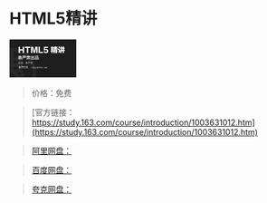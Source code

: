 # HTML5精讲

![img](../../../assets/study163/free/6632594987349518560.png)

> 价格：免费

> [官方链接：https://study.163.com/course/introduction/1003631012.htm](https://study.163.com/course/introduction/1003631012.htm)

> [阿里网盘：]()

> [百度网盘：]()

> [夸克网盘：]()
